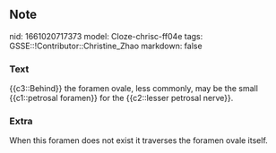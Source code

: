 ## Note
nid: 1661020717373
model: Cloze-chrisc-ff04e
tags: GSSE::!Contributor::Christine_Zhao
markdown: false

### Text
{{c3::Behind}} the foramen ovale, less commonly, may be the small {{c1::petrosal foramen}} for the {{c2::lesser petrosal nerve}}.

### Extra
When this foramen does not exist it traverses the foramen ovale itself.
